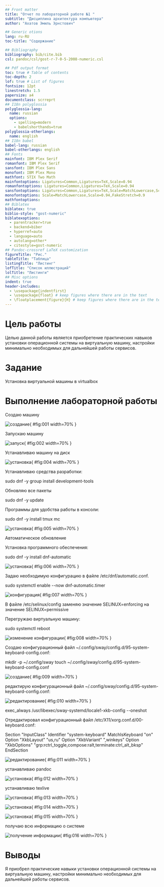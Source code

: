 ```yaml
---
## Front matter
title: "Отчет по лабораторной работе №1 "
subtitle: "Дисциплина архитектура компьютера"
author: "Ахатов Эмиль Эрнстович"

## Generic otions
lang: ru-RU
toc-title: "Содержание"

## Bibliography
bibliography: bib/cite.bib
csl: pandoc/csl/gost-r-7-0-5-2008-numeric.csl

## Pdf output format
toc: true # Table of contents
toc-depth: 2
lof: true # List of figures
fontsize: 12pt
linestretch: 1.5
papersize: a4
documentclass: scrreprt
## I18n polyglossia
polyglossia-lang:
  name: russian
  options:
	- spelling=modern
	- babelshorthands=true
polyglossia-otherlangs:
  name: english
## I18n babel
babel-lang: russian
babel-otherlangs: english
## Fonts
mainfont: IBM Plex Serif
romanfont: IBM Plex Serif
sansfont: IBM Plex Sans
monofont: IBM Plex Mono
mathfont: STIX Two Math
mainfontoptions: Ligatures=Common,Ligatures=TeX,Scale=0.94
romanfontoptions: Ligatures=Common,Ligatures=TeX,Scale=0.94
sansfontoptions: Ligatures=Common,Ligatures=TeX,Scale=MatchLowercase,Scale=0.94
monofontoptions: Scale=MatchLowercase,Scale=0.94,FakeStretch=0.9
mathfontoptions:
## Biblatex
biblatex: true
biblio-style: "gost-numeric"
biblatexoptions:
  - parentracker=true
  - backend=biber
  - hyperref=auto
  - language=auto
  - autolang=other*
  - citestyle=gost-numeric
## Pandoc-crossref LaTeX customization
figureTitle: "Рис."
tableTitle: "Таблица"
listingTitle: "Листинг"
lofTitle: "Список иллюстраций"
lolTitle: "Листинги"
## Misc options
indent: true
header-includes:
  - \usepackage{indentfirst}
  - \usepackage{float} # keep figures where there are in the text
  - \floatplacement{figure}{H} # keep figures where there are in the text
---
```


# Цель работы

Целью данной работы является приобретение практических навыков установки операционной системы на виртуальную машину, настройки минимально необходимых для дальнейшей работы сервисов.

# Задание

Установка виртуальной машины в virtualbox

# Выполнение лабораторной работы

Создаю машину

![создание](image/1.png){ #fig:001 width=70% }

Запускаю машину

![запуск](image/2.png){ #fig:002 width=70% }

Устанавливаю машину на диск

![установка](image/4.png){ #fig:004 width=70% }

Устанавливаю средства разработки:

sudo dnf -y group install development-tools

Обновляю все пакеты

sudo dnf -y update

Программы для удобства работы в консоли:

sudo dnf -y install tmux mc

![установка](image/5.png){ #fig:005 width=70% }

Автоматическое обновление

Установка программного обеспечения:

sudo dnf -y install dnf-automatic

![установка](image/6.png){ #fig:006 width=70% }

Задаю необходимую конфигурацию в файле /etc/dnf/automatic.conf.

sudo systemctl enable --now dnf-automatic.timer

![конфигурация](image/7.png){ #fig:007 width=70% }

В файле /etc/selinux/config заменяю значение SELINUX=enforcing на значение SELINUX=permissive

Перегружаю виртуальную машину:

sudo systemctl reboot

![изменение конфигурации](image/8.png){ #fig:008 width=70% }

Создаю конфигурационный файл ~/.config/sway/config.d/95-system-keyboard-config.conf:

mkdir -p ~/.config/sway
touch ~/.config/sway/config.d/95-system-keyboard-config.conf

![создание](image/9.png){ #fig:009 width=70% }

редактирую конфигурационный файл ~/.config/sway/config.d/95-system-keyboard-config.conf:

![редактирование](image/10.png){ #fig:010 width=70% }

exec_always /usr/libexec/sway-systemd/locale1-xkb-config --oneshot

Отредактировал конфигурационный файл /etc/X11/xorg.conf.d/00-keyboard.conf:

Section "InputClass"
            Identifier "system-keyboard"
            MatchIsKeyboard "on"
            Option "XkbLayout" "us,ru"
            Option "XkbVariant" ",winkeys"
            Option "XkbOptions" "grp:rctrl_toggle,compose:ralt,terminate:ctrl_alt_bksp"
EndSection

![редактирование](image/11.png){ #fig:011 width=70% }

устанавливаю pandoc

![установка](image/12.png){ #fig:012 width=70% }

устанавливаю texlive

![установка](image/13.png){ #fig:013 width=70% }

![установка](image/14.png){ #fig:014 width=70% }

![установка](image/15.png){ #fig:015 width=70% }

получаю всю информацию о системе

![получение информации](image/16.png){ #fig:016 width=70% }

# Выводы

Я приобрел практические навыки установки операционной системы на виртуальную машину, настройки минимально необходимых для дальнейшей работы сервисов.



